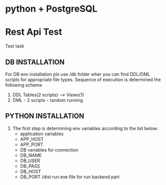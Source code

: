 # python + PostgreSQL
Rest Api Test
==============
Test task 

DB INSTALLATION
-------------
For DB env installation pls use 
/db folder  wher you can find DDL/DML scripts 
for appropriate file types.
Sequence of execution is determined the following 
schema 
1. DDL
   Tables(2 scripts) --> Views(1)
2. DML - 2 scripts - random running
         

PYTHON INSTALLATION
----------------
1. The first step is determining env variables 
   according to the list below:
   - application variables  
    - APP_HOST
    - APP_PORT  
   - DB variables for connection
    - DB_NAME
    - DB_USER
    - DB_PASS
    - DB_HOST
    - DB_PORT 
 /dist
 run.exe file for run backend part
 